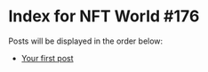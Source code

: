# Index for NFT World #176
Posts will be displayed in the order below:

- [Your first post](./001-first.md)

